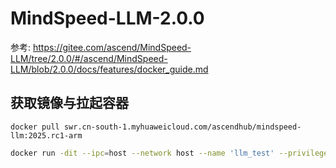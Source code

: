# MindSpeed-LLM-2.0.0

参考: https://gitee.com/ascend/MindSpeed-LLM/tree/2.0.0/#/ascend/MindSpeed-LLM/blob/2.0.0/docs/features/docker_guide.md

## 获取镜像与拉起容器


```
docker pull swr.cn-south-1.myhuaweicloud.com/ascendhub/mindspeed-llm:2025.rc1-arm
```

```bash
docker run -dit --ipc=host --network host --name 'llm_test' --privileged -v /usr/local/Ascend/driver:/usr/local/Ascend/driver  -v /usr/local/Ascend/firmware:/usr/local/Ascend/firmware  -v /usr/local/sbin/:/usr/local/sbin/ -v /home/:/home/ mindspeed-llm:tag
```